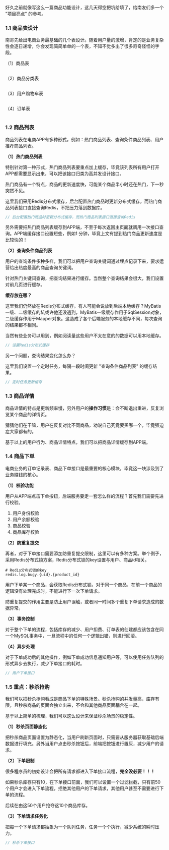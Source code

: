 

好久之前就像写这么一篇商品功能设计，这几天得空把坑给填了，给南友们多一个 "项目亮点" 的参考。

### 1.1 商品表设计

南哥先给出电商业务最基础的几个表设计。随着用户量的激增，肯定的是业务复杂性会逐日递增，你会发现简简单单的一个表，不知不觉多出了很多奇奇怪怪的字段。

（1）商品表

```sql

```

（2）商品分类表

```sql

```

（3）用户购物车表

```sql

```

（4）订单表

```sql

```

### 1.2 商品列表

商品列表在电商APP有多种形式，例如：热门商品列表、查询条件商品列表、用户推荐商品列表。

**（1）热门商品列表**

特别针对第一种形式，热门商品列表要重点加上缓存，毕竟该列表所有用户打开APP都需要显示出来，可以把该接口归类为高并发设计接口。

热门商品有一个特点，商品的更新速度快，可能某个商品半小时还在热门，下一秒突然不见。

这里我们采用Redis分布式缓存，后台配置热门商品时更新分布式缓存，而热门商品列表接口直接查询Redis，不把压力落到数据库。

```java
// 后台配置热门商品时更新分布式缓存，而热门商品列表接口直接查询Redis
```

另外需要把热门商品列表缓存到APP端，不至于每次返回主页面就调用一次接口查询。APP端缓存接口设置短些，例如1 分钟，毕竟上文有提到热门商品更新速度是比较快的！

**（2）查询条件商品列表**

用户的查询条件多种多样，我们可以把用户查询关键词通过埋点记录下来，要求运营给出热度最高的商品查询关键词。

针对热门关键词查询，把查询结果进行缓存。当然整个查询结果会很大，我们设置对前几页进行缓存。

**缓存放在哪？**

这里我们仍然放在Redis分布式缓存。有人可能会说放到后端本地缓存？MyBatis一级、二级缓存的坑或许他还没遇到，MyBatis一级缓存作用于SqlSession对象，二级缓存作用于Mapper对象。这造成了各个后端服务的本地缓存不同，每次查询的结果都不相同。

当然有些业务可以用到，例如阅读量这些用户不太在意的的数据可以用本地缓存。

```java
// 设置Redis分布式缓存
```

另一个问题，查询结果变化怎么办？

这里我们设置一个定时任务，每隔一段时间更新 "查询条件商品列表" 的缓存结果。

```java
// 定时任务更新缓存
```

### 1.3 商品详情

商品详情的特点是更新频率慢，另外用户的**操作习惯**是：会不断退出重进，反复浏览某个商品的详情页。

猜猜他们在干嘛，用户在反复对比不同商品，劝说自己究竟要买哪一个，毕竟强迫症大家都有的。

基于以上的用户行为、商品详情特点，我们可以把商品详情缓存到APP端。

### 1.4 商品下单

电商业务的订单记录表、商品下单接口是最重要的核心模块，毕竟这一块涉及到了业务赚钱的核心。

**（1）校验功能**

用户从APP端点击下单按钮，后端服务要走一套怎么样的流程？首先我们需要先进行校验。

1. 用户身份校验
2. 用户余额校验
3. 商品校验
4. 商品库存校验

**（2）防重复提交**

再者，对于下单接口需要添加防重复提交限制，这里可以有多种方案。举个例子，采用Redis分布式锁方案，Redis分布式锁的key设置与用户、商品id相关。

```
# Redis分布式锁的key
redis.log.bugy.{uid}.{product_id}
```

用户下单某一个商品，会获取Redis分布式锁。对于同一个商品，在前一个商品的逻辑没有处理完成时，不能进行下一次下单请求。

防重复提交的作用主要是防止用户误触，或者同一时间多个重复下单请求造成的数据异常。

**（3）事务控制**

对于整个下单的流程，包括库存的减少、用户扣费、订单表的创建都应该包含在同一个MySQL事务中，一旦流程中的任何一个逻辑出错，则进行回滚。

**（4）异步处理**

对于下单成功后的其他操作，例如下单成功信息通知用户等，可以使用任务队列的形式异步去执行，减少下单接口的耗时。

```java
// 用户下单接口
```



### 1.5 重点：秒杀抢购

我们可以把秒杀抢购看成是商品下单的特殊场景。秒杀抢购的并发量高，库存有限，且秒杀商品的页面会独立出来，不会和其他商品页面耦合在一起。

基于以上简单的梳理，我们可以这么设计来保证秒杀场景的稳定性。

**（1）秒杀页面静态化**

把秒杀商品页面设置为静态化，当用户刷新页面时，只需要从服务器获取基础后端数据进行填充。另外当用户点击秒杀按钮后，前端把按钮进行置灰，减少用户的请求。

**（2）下单限制**

很多程序员的初始设计会把所有请求都进入下单接口流程，**完全没必要！！！**

如果秒杀库存只有10，在下单接口前面，我们可以设置一个过滤拦截，只有前50个用户才会进入下单流程，拒绝其他用户的下单请求，其他用户甚至不需要进行下单的流程。

后续在由这50个用户抢夺这10个商品库存。

**（3）下单请求任务化**

把每一个下单请求都抽象为一个队列任务，任务一个个执行，减少系统的瞬时压力。

```java
// 秒杀下单接口
```

